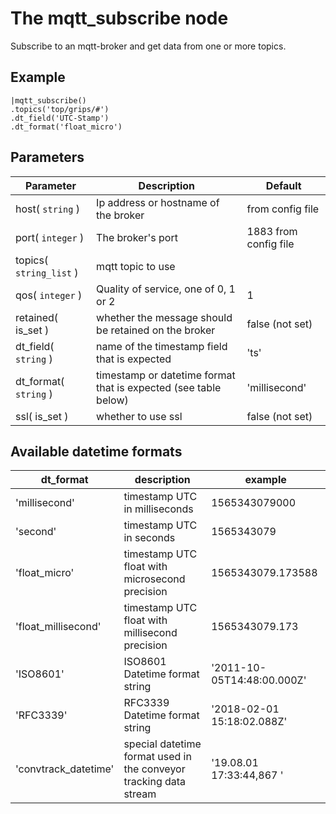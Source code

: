 The mqtt_subscribe node
=====================

Subscribe to an mqtt-broker and get data from one or more topics. 


Example
-------
```dfs  
|mqtt_subscribe()
.topics('top/grips/#')
.dt_field('UTC-Stamp')
.dt_format('float_micro')

```


Parameters
----------

Parameter     | Description | Default 
--------------|-------------|---------
host( `string` )| Ip address or hostname of the broker| from config file
port( `integer` )| The broker's port | 1883 from config file
topics( `string_list` )| mqtt topic to use| 
qos( `integer` )|Quality of service, one of 0, 1 or 2| 1
retained( is_set )| whether the message should be retained on the broker| false (not set)
dt_field( `string` )|name of the timestamp field that is expected|'ts'
dt_format( `string` )|timestamp or datetime format that is expected (see table below)| 'millisecond'
ssl( is_set ) | whether to use ssl | false (not set)
 
 
Available datetime formats
--------------------------

dt_format    | description                                  | example
-------------|----------------------------------------------|-------------
'millisecond'|timestamp UTC in milliseconds                 |1565343079000
'second'     |timestamp UTC in seconds                      |1565343079
'float_micro'|timestamp UTC float with microsecond precision|1565343079.173588
'float_millisecond'|timestamp UTC float with millisecond precision|1565343079.173
'ISO8601'    |ISO8601 Datetime format string                |'2011-10-05T14:48:00.000Z'
'RFC3339'    |RFC3339 Datetime format string                |'2018-02-01 15:18:02.088Z'
'convtrack_datetime'|special datetime format used in the conveyor tracking data stream|'19.08.01  17:33:44,867  '

